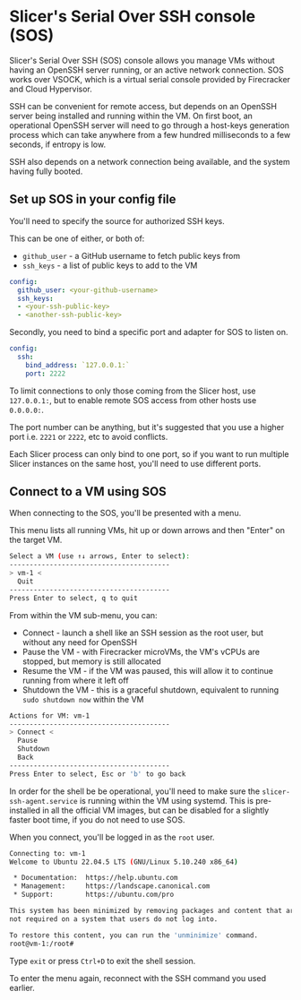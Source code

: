 # Slicer's Serial Over SSH console (SOS)

Slicer's Serial Over SSH (SOS) console allows you manage VMs without having an OpenSSH server running, or an active network connection. SOS works over VSOCK, which is a virtual serial console provided by Firecracker and Cloud Hypervisor.

SSH can be convenient for remote access, but depends on an OpenSSH server being installed and running within the VM. On first boot, an operational OpenSSH server will need to go through a host-keys generation process which can take anywhere from a few hundred milliseconds to a few seconds, if entropy is low.

SSH also depends on a network connection being available, and the system having fully booted.

## Set up SOS in your config file

You'll need to specify the source for authorized SSH keys.

This can be one of either, or both of:

* `github_user` - a GitHub username to fetch public keys from
* `ssh_keys` - a list of public keys to add to the VM

```yaml
config:
  github_user: <your-github-username>
  ssh_keys:
  - <your-ssh-public-key>
  - <another-ssh-public-key>
```

Secondly, you need to bind a specific port and adapter for SOS to listen on.

```yaml
config:
  ssh:
    bind_address: `127.0.0.1:`
    port: 2222
```

To limit connections to only those coming from the Slicer host, use `127.0.0.1:`, but to enable remote SOS access from other hosts use `0.0.0.0:`.

The port number can be anything, but it's suggested that you use a higher port i.e. `2221` or `2222`, etc to avoid conflicts.

Each Slicer process can only bind to one port, so if you want to run multiple Slicer instances on the same host, you'll need to use different ports.

## Connect to a VM using SOS

When connecting to the SOS, you'll be presented with a menu.

This menu lists all running VMs, hit up or down arrows and then "Enter" on the target VM.

```bash
Select a VM (use ↑↓ arrows, Enter to select):
----------------------------------------
> vm-1 <
  Quit
----------------------------------------
Press Enter to select, q to quit

```

From within the VM sub-menu, you can:

* Connect - launch a shell like an SSH session as the root user, but without any need for OpenSSH
* Pause the VM - with Firecracker microVMs, the VM's vCPUs are stopped, but memory is still allocated
* Resume the VM - if the VM was paused, this will allow it to continue running from where it left off
* Shutdown the VM - this is a graceful shutdown, equivalent to running `sudo shutdown now` within the VM

```bash
Actions for VM: vm-1
----------------------------------------
> Connect <
  Pause
  Shutdown
  Back
----------------------------------------
Press Enter to select, Esc or 'b' to go back

```

In order for the shell be be operational, you'll need to make sure the `slicer-ssh-agent.service` is running within the VM using systemd. This is pre-installed in all the official VM images, but can be disabled for a slightly faster boot time, if you do not need to use SOS.

When you connect, you'll be logged in as the `root` user.

```bash
Connecting to: vm-1
Welcome to Ubuntu 22.04.5 LTS (GNU/Linux 5.10.240 x86_64)

 * Documentation:  https://help.ubuntu.com
 * Management:     https://landscape.canonical.com
 * Support:        https://ubuntu.com/pro

This system has been minimized by removing packages and content that are
not required on a system that users do not log into.

To restore this content, you can run the 'unminimize' command.
root@vm-1:/root# 
```

Type `exit` or press `Ctrl+D` to exit the shell session.

To enter the menu again, reconnect with the SSH command you used earlier.

